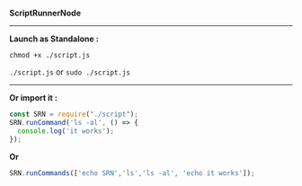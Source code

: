 **ScriptRunnerNode**

---

**Launch as Standalone :**

`chmod +x ./script.js`

`./script.js` or `sudo ./script.js`

---

**Or import it :**

```javascript
const SRN = require("./script");
SRN.runCommand('ls -al', () => {
  console.log('it works');
});
```
**Or** 
```javascript
SRN.runCommands(['echo SRN','ls','ls -al', 'echo it works']);
```